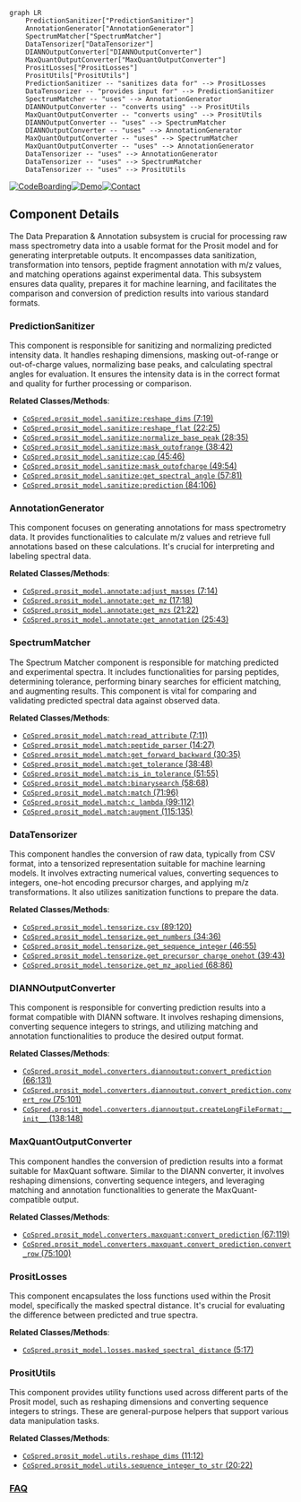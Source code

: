 ```mermaid
graph LR
    PredictionSanitizer["PredictionSanitizer"]
    AnnotationGenerator["AnnotationGenerator"]
    SpectrumMatcher["SpectrumMatcher"]
    DataTensorizer["DataTensorizer"]
    DIANNOutputConverter["DIANNOutputConverter"]
    MaxQuantOutputConverter["MaxQuantOutputConverter"]
    PrositLosses["PrositLosses"]
    PrositUtils["PrositUtils"]
    PredictionSanitizer -- "sanitizes data for" --> PrositLosses
    DataTensorizer -- "provides input for" --> PredictionSanitizer
    SpectrumMatcher -- "uses" --> AnnotationGenerator
    DIANNOutputConverter -- "converts using" --> PrositUtils
    MaxQuantOutputConverter -- "converts using" --> PrositUtils
    DIANNOutputConverter -- "uses" --> SpectrumMatcher
    DIANNOutputConverter -- "uses" --> AnnotationGenerator
    MaxQuantOutputConverter -- "uses" --> SpectrumMatcher
    MaxQuantOutputConverter -- "uses" --> AnnotationGenerator
    DataTensorizer -- "uses" --> AnnotationGenerator
    DataTensorizer -- "uses" --> SpectrumMatcher
    DataTensorizer -- "uses" --> PrositUtils
```
[![CodeBoarding](https://img.shields.io/badge/Generated%20by-CodeBoarding-9cf?style=flat-square)](https://github.com/CodeBoarding/CodeBoarding)[![Demo](https://img.shields.io/badge/Try%20our-Demo-blue?style=flat-square)](https://www.codeboarding.org/demo)[![Contact](https://img.shields.io/badge/Contact%20us%20-%20contact@codeboarding.org-lightgrey?style=flat-square)](mailto:contact@codeboarding.org)

## Component Details

The Data Preparation & Annotation subsystem is crucial for processing raw mass spectrometry data into a usable format for the Prosit model and for generating interpretable outputs. It encompasses data sanitization, transformation into tensors, peptide fragment annotation with m/z values, and matching operations against experimental data. This subsystem ensures data quality, prepares it for machine learning, and facilitates the comparison and conversion of prediction results into various standard formats.

### PredictionSanitizer
This component is responsible for sanitizing and normalizing predicted intensity data. It handles reshaping dimensions, masking out-of-range or out-of-charge values, normalizing base peaks, and calculating spectral angles for evaluation. It ensures the intensity data is in the correct format and quality for further processing or comparison.


**Related Classes/Methods**:

- <a href="https://github.com/pfizer-opensource/CoSpred/blob/master/prosit_model/sanitize.py#L7-L19" target="_blank" rel="noopener noreferrer">`CoSpred.prosit_model.sanitize:reshape_dims` (7:19)</a>
- <a href="https://github.com/pfizer-opensource/CoSpred/blob/master/prosit_model/sanitize.py#L22-L25" target="_blank" rel="noopener noreferrer">`CoSpred.prosit_model.sanitize:reshape_flat` (22:25)</a>
- <a href="https://github.com/pfizer-opensource/CoSpred/blob/master/prosit_model/sanitize.py#L28-L35" target="_blank" rel="noopener noreferrer">`CoSpred.prosit_model.sanitize:normalize_base_peak` (28:35)</a>
- <a href="https://github.com/pfizer-opensource/CoSpred/blob/master/prosit_model/sanitize.py#L38-L42" target="_blank" rel="noopener noreferrer">`CoSpred.prosit_model.sanitize:mask_outofrange` (38:42)</a>
- <a href="https://github.com/pfizer-opensource/CoSpred/blob/master/prosit_model/sanitize.py#L45-L46" target="_blank" rel="noopener noreferrer">`CoSpred.prosit_model.sanitize:cap` (45:46)</a>
- <a href="https://github.com/pfizer-opensource/CoSpred/blob/master/prosit_model/sanitize.py#L49-L54" target="_blank" rel="noopener noreferrer">`CoSpred.prosit_model.sanitize:mask_outofcharge` (49:54)</a>
- <a href="https://github.com/pfizer-opensource/CoSpred/blob/master/prosit_model/sanitize.py#L57-L81" target="_blank" rel="noopener noreferrer">`CoSpred.prosit_model.sanitize:get_spectral_angle` (57:81)</a>
- <a href="https://github.com/pfizer-opensource/CoSpred/blob/master/prosit_model/sanitize.py#L84-L106" target="_blank" rel="noopener noreferrer">`CoSpred.prosit_model.sanitize:prediction` (84:106)</a>


### AnnotationGenerator
This component focuses on generating annotations for mass spectrometry data. It provides functionalities to calculate m/z values and retrieve full annotations based on these calculations. It's crucial for interpreting and labeling spectral data.


**Related Classes/Methods**:

- <a href="https://github.com/pfizer-opensource/CoSpred/blob/master/prosit_model/annotate.py#L7-L14" target="_blank" rel="noopener noreferrer">`CoSpred.prosit_model.annotate:adjust_masses` (7:14)</a>
- <a href="https://github.com/pfizer-opensource/CoSpred/blob/master/prosit_model/annotate.py#L17-L18" target="_blank" rel="noopener noreferrer">`CoSpred.prosit_model.annotate:get_mz` (17:18)</a>
- <a href="https://github.com/pfizer-opensource/CoSpred/blob/master/prosit_model/annotate.py#L21-L22" target="_blank" rel="noopener noreferrer">`CoSpred.prosit_model.annotate:get_mzs` (21:22)</a>
- <a href="https://github.com/pfizer-opensource/CoSpred/blob/master/prosit_model/annotate.py#L25-L43" target="_blank" rel="noopener noreferrer">`CoSpred.prosit_model.annotate:get_annotation` (25:43)</a>


### SpectrumMatcher
The Spectrum Matcher component is responsible for matching predicted and experimental spectra. It includes functionalities for parsing peptides, determining tolerance, performing binary searches for efficient matching, and augmenting results. This component is vital for comparing and validating predicted spectral data against observed data.


**Related Classes/Methods**:

- <a href="https://github.com/pfizer-opensource/CoSpred/blob/master/prosit_model/match.py#L7-L11" target="_blank" rel="noopener noreferrer">`CoSpred.prosit_model.match:read_attribute` (7:11)</a>
- <a href="https://github.com/pfizer-opensource/CoSpred/blob/master/prosit_model/match.py#L14-L27" target="_blank" rel="noopener noreferrer">`CoSpred.prosit_model.match:peptide_parser` (14:27)</a>
- <a href="https://github.com/pfizer-opensource/CoSpred/blob/master/prosit_model/match.py#L30-L35" target="_blank" rel="noopener noreferrer">`CoSpred.prosit_model.match:get_forward_backward` (30:35)</a>
- <a href="https://github.com/pfizer-opensource/CoSpred/blob/master/prosit_model/match.py#L38-L48" target="_blank" rel="noopener noreferrer">`CoSpred.prosit_model.match:get_tolerance` (38:48)</a>
- <a href="https://github.com/pfizer-opensource/CoSpred/blob/master/prosit_model/match.py#L51-L55" target="_blank" rel="noopener noreferrer">`CoSpred.prosit_model.match:is_in_tolerance` (51:55)</a>
- <a href="https://github.com/pfizer-opensource/CoSpred/blob/master/prosit_model/match.py#L58-L68" target="_blank" rel="noopener noreferrer">`CoSpred.prosit_model.match:binarysearch` (58:68)</a>
- <a href="https://github.com/pfizer-opensource/CoSpred/blob/master/prosit_model/match.py#L71-L96" target="_blank" rel="noopener noreferrer">`CoSpred.prosit_model.match:match` (71:96)</a>
- <a href="https://github.com/pfizer-opensource/CoSpred/blob/master/prosit_model/match.py#L99-L112" target="_blank" rel="noopener noreferrer">`CoSpred.prosit_model.match:c_lambda` (99:112)</a>
- <a href="https://github.com/pfizer-opensource/CoSpred/blob/master/prosit_model/match.py#L115-L135" target="_blank" rel="noopener noreferrer">`CoSpred.prosit_model.match:augment` (115:135)</a>


### DataTensorizer
This component handles the conversion of raw data, typically from CSV format, into a tensorized representation suitable for machine learning models. It involves extracting numerical values, converting sequences to integers, one-hot encoding precursor charges, and applying m/z transformations. It also utilizes sanitization functions to prepare the data.


**Related Classes/Methods**:

- <a href="https://github.com/pfizer-opensource/CoSpred/blob/master/prosit_model/tensorize.py#L89-L120" target="_blank" rel="noopener noreferrer">`CoSpred.prosit_model.tensorize.csv` (89:120)</a>
- <a href="https://github.com/pfizer-opensource/CoSpred/blob/master/prosit_model/tensorize.py#L34-L36" target="_blank" rel="noopener noreferrer">`CoSpred.prosit_model.tensorize.get_numbers` (34:36)</a>
- <a href="https://github.com/pfizer-opensource/CoSpred/blob/master/prosit_model/tensorize.py#L46-L55" target="_blank" rel="noopener noreferrer">`CoSpred.prosit_model.tensorize.get_sequence_integer` (46:55)</a>
- <a href="https://github.com/pfizer-opensource/CoSpred/blob/master/prosit_model/tensorize.py#L39-L43" target="_blank" rel="noopener noreferrer">`CoSpred.prosit_model.tensorize.get_precursor_charge_onehot` (39:43)</a>
- <a href="https://github.com/pfizer-opensource/CoSpred/blob/master/prosit_model/tensorize.py#L68-L86" target="_blank" rel="noopener noreferrer">`CoSpred.prosit_model.tensorize.get_mz_applied` (68:86)</a>


### DIANNOutputConverter
This component is responsible for converting prediction results into a format compatible with DIANN software. It involves reshaping dimensions, converting sequence integers to strings, and utilizing matching and annotation functionalities to produce the desired output format.


**Related Classes/Methods**:

- <a href="https://github.com/pfizer-opensource/CoSpred/blob/master/prosit_model/converters/diannoutput.py#L66-L131" target="_blank" rel="noopener noreferrer">`CoSpred.prosit_model.converters.diannoutput:convert_prediction` (66:131)</a>
- <a href="https://github.com/pfizer-opensource/CoSpred/blob/master/prosit_model/converters/diannoutput.py#L75-L101" target="_blank" rel="noopener noreferrer">`CoSpred.prosit_model.converters.diannoutput.convert_prediction.convert_row` (75:101)</a>
- <a href="https://github.com/pfizer-opensource/CoSpred/blob/master/prosit_model/converters/diannoutput.py#L138-L148" target="_blank" rel="noopener noreferrer">`CoSpred.prosit_model.converters.diannoutput.createLongFileFormat:__init__` (138:148)</a>


### MaxQuantOutputConverter
This component handles the conversion of prediction results into a format suitable for MaxQuant software. Similar to the DIANN converter, it involves reshaping dimensions, converting sequence integers, and leveraging matching and annotation functionalities to generate the MaxQuant-compatible output.


**Related Classes/Methods**:

- <a href="https://github.com/pfizer-opensource/CoSpred/blob/master/prosit_model/converters/maxquant.py#L67-L119" target="_blank" rel="noopener noreferrer">`CoSpred.prosit_model.converters.maxquant:convert_prediction` (67:119)</a>
- <a href="https://github.com/pfizer-opensource/CoSpred/blob/master/prosit_model/converters/maxquant.py#L75-L100" target="_blank" rel="noopener noreferrer">`CoSpred.prosit_model.converters.maxquant.convert_prediction.convert_row` (75:100)</a>


### PrositLosses
This component encapsulates the loss functions used within the Prosit model, specifically the masked spectral distance. It's crucial for evaluating the difference between predicted and true spectra.


**Related Classes/Methods**:

- <a href="https://github.com/pfizer-opensource/CoSpred/blob/master/prosit_model/losses.py#L5-L17" target="_blank" rel="noopener noreferrer">`CoSpred.prosit_model.losses.masked_spectral_distance` (5:17)</a>


### PrositUtils
This component provides utility functions used across different parts of the Prosit model, such as reshaping dimensions and converting sequence integers to strings. These are general-purpose helpers that support various data manipulation tasks.


**Related Classes/Methods**:

- <a href="https://github.com/pfizer-opensource/CoSpred/blob/master/prosit_model/utils.py#L11-L12" target="_blank" rel="noopener noreferrer">`CoSpred.prosit_model.utils.reshape_dims` (11:12)</a>
- <a href="https://github.com/pfizer-opensource/CoSpred/blob/master/prosit_model/utils.py#L20-L22" target="_blank" rel="noopener noreferrer">`CoSpred.prosit_model.utils.sequence_integer_to_str` (20:22)</a>




### [FAQ](https://github.com/CodeBoarding/GeneratedOnBoardings/tree/main?tab=readme-ov-file#faq)